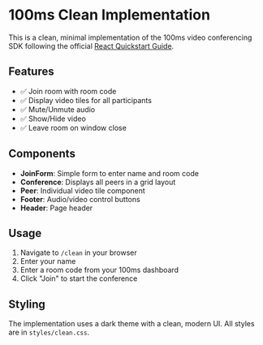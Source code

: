 # 100ms Clean Implementation

This is a clean, minimal implementation of the 100ms video conferencing SDK following the official [React Quickstart Guide](https://www.100ms.live/docs/javascript/v2/quickstart/react-quickstart).

## Features

- ✅ Join room with room code
- ✅ Display video tiles for all participants
- ✅ Mute/Unmute audio
- ✅ Show/Hide video
- ✅ Leave room on window close

## Components

- **JoinForm**: Simple form to enter name and room code
- **Conference**: Displays all peers in a grid layout
- **Peer**: Individual video tile component
- **Footer**: Audio/video control buttons
- **Header**: Page header

## Usage

1. Navigate to `/clean` in your browser
2. Enter your name
3. Enter a room code from your 100ms dashboard
4. Click "Join" to start the conference

## Styling

The implementation uses a dark theme with a clean, modern UI. All styles are in `styles/clean.css`.

